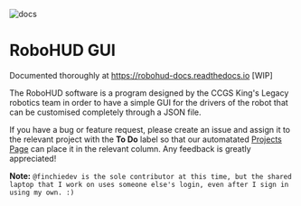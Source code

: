 ![docs](https://readthedocs.org/projects/robohud-docs/badge/?version=latest)
# RoboHUD GUI

Documented thoroughly at https://robohud-docs.readthedocs.io [WIP]

The RoboHUD software is a program designed by the CCGS King's Legacy robotics team in order to have a simple GUI for the drivers of the robot that can be customised completely through a JSON file.

If you have a bug or feature request, please create an issue and assign it to the relevant project with the **To Do** label so that our automatated [Projects Page](https://github.com/CCGSRobotics/RoboHUD/projects) can place it in the relevant column. Any feedback is greatly appreciated!

**Note:**
`@finchiedev is the sole contributor at this time, but the shared laptop that I work on uses someone else's login, even after I sign in using my own. :)`
